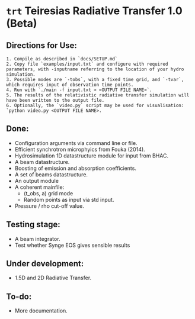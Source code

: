 # `trt` Teiresias Radiative Transfer 1.0 (Beta)

## Directions for Use:
    1. Compile as described in `docs/SETUP.md`
    2. Copy file `examples/input.txt` and configure with required parameters, with -inputname referring to the location of your hydro simulation.
    3. Possible modes are `-tobs`, with a fixed time grid, and `-tvar`, which requires input of observation time points.
    4. Run with `./main -f input.txt > <OUTPUT FILE NAME>`.
    5. The results of the relativistic radiative transfer simulation will have been written to the output file.
    6. Optionally, the `video.py` script may be used for visualisation: `python video.py <OUTPUT FILE NAME>.

## Done:
- Configuration arguments via command line or file.
- Efficient synchrotron microphyics from Fouka (2014).
- Hydrosimulation 1D datastructure module for input from BHAC.
- A beam datastructure.
- Boosting of emission and absorption coefficients.
- A set of beams datastructure.
- An output module
- A coherent mainfile:
    - (t\_obs, a) grid mode
    - Random points as input via std input.
- Pressure / rho cut-off value.

## Testing stage:
- A beam integrator.
- Test whether Synge EOS gives sensible results

## Under development:
- 1.5D and 2D Radiative Transfer.

## To-do:
 - More documentation.
